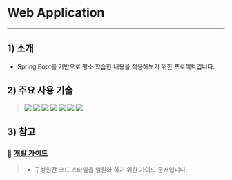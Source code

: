 # Web Application

---

## 1) 소개
- Spring Boot를 기반으로 평소 학습한 내용을 적용해보기 위한 프로젝트입니다.

## 2) 주요 사용 기술
> ![](https://img.shields.io/badge/Java-17-blue)
> ![](https://img.shields.io/badge/Spring%20boot-3.2.1-brightgreen)
> ![](https://img.shields.io/badge/Mybatis-3.5.14-23C8D2)
> ![](https://img.shields.io/badge/H2%20Databae-red)
> ![](https://img.shields.io/badge/thymeleaf-00A1E9)
> ![](https://img.shields.io/badge/Gradle-yellow)
> ![](https://img.shields.io/badge/CoreUI-blue)

## 3) 참고
### :link: [개발 가이드](./docs/CodingRules.md)
> - 구성원간 코드 스타일을 일원화 하기 위한 가이드 문서입니다.